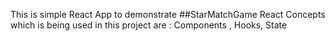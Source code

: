 This is simple React App to demonstrate ##StarMatchGame
React Concepts which is being used in this project are : Components , Hooks, State 
